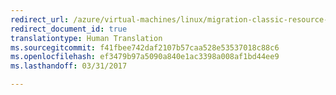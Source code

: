 ```yaml
---
redirect_url: /azure/virtual-machines/linux/migration-classic-resource-manager-cli
redirect_document_id: true
translationtype: Human Translation
ms.sourcegitcommit: f41fbee742daf2107b57caa528e53537018c88c6
ms.openlocfilehash: ef3479b97a5090a840e1ac3398a008af1bd44ee9
ms.lasthandoff: 03/31/2017

---
```

